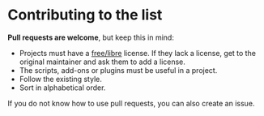 # Contributing to the list

**Pull requests are welcome**, but keep this in mind:

* Projects must have a [free/libre](https://gnu.org/licenses/license-list.html) license. If they lack a license, get to the original maintainer and ask them to add a license.
* The scripts, add-ons or plugins must be useful in a project.
* Follow the existing style.
* Sort in alphabetical order.

If you do not know how to use pull requests, you can also create an issue.
